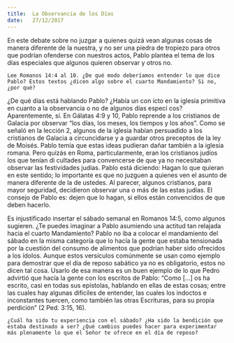 ```yaml
---
title:  La Observancia de los Días
date:   27/12/2017
---
```


En este debate sobre no juzgar a quienes quizá vean algunas cosas de manera diferente de la nuestra, y no ser una piedra de tropiezo para otros que podrían ofenderse con nuestros actos, Pablo plantea el tema de los días especiales que algunos quieren observar y otros no.

`Lee Romanos 14:4 al 10. ¿De qué modo deberíamos entender lo que dice Pablo? Estos textos ¿dicen algo sobre el cuarto Mandamiento? Si no, ¿por qué?`

¿De qué días está hablando Pablo? ¿Había un con icto en la iglesia primitiva en cuanto a la observancia o no de algunos días especí cos? Aparentemente, sí. En Gálatas 4:9 y 10, Pablo reprende a los cristianos de Galacia por observar “los días, los meses, los tiempos y los años”. Como se señaló en la lección 2, algunos de la iglesia habían persuadido a los cristianos de Galacia a circuncidarse y a guardar otros preceptos de la ley de Moisés. Pablo temía que estas ideas pudieran dañar también a la iglesia romana. Pero quizás en Roma, particularmente, eran los cristianos judíos los que tenían di cultades para convencerse de que ya no necesitaban observar las festividades judías. Pablo está diciendo: Hagan lo que quieran en este sentido; lo importante es que no juzguen a quienes ven el asunto de manera diferente de la de ustedes. Al parecer, algunos cristianos, para mayor seguridad, decidieron observar una o más de las  estas judías. El consejo de Pablo es: dejen que lo hagan, si ellos están convencidos de que deben hacerlo.

Es injustificado insertar el sábado semanal en Romanos 14:5, como algunos sugieren. ¿Te puedes imaginar a Pablo asumiendo una actitud tan relajada hacia el cuarto Mandamiento? Pablo no iba a colocar el mandamiento del sábado en la misma categoría que lo hacía la gente que estaba tensionada por la cuestión del consumo de alimentos que podrían haber sido ofrecidos a los ídolos. Aunque estos versículos comúnmente se usan como ejemplo para demostrar que el día de reposo sabático ya no es obligatorio, estos no dicen tal cosa. Usarlo de esa manera es un buen ejemplo de lo que Pedro advirtió que hacía la gente con los escritos de Pablo: “Como [...] os ha escrito, casi en todas sus epístolas, hablando en ellas de estas cosas; entre las cuales hay algunas difíciles de entender, las cuales los indoctos e inconstantes tuercen, como también las otras Escrituras, para su propia perdición” (2 Ped. 3:15, 16).

`¿Cuál ha sido tu experiencia con el sábado? ¿Ha sido la bendición que estaba destinado a ser? ¿Qué cambios puedes hacer para experimentar más plenamente lo que el Señor te ofrece en el día de reposo?`